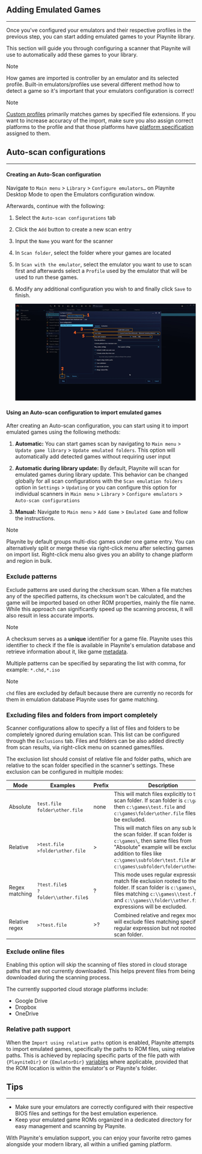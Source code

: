 ## Adding Emulated Games

---------------------

Once you've configured your emulators and their respective profiles in the previous step, you can start adding emulated games to your Playnite library.

This section will guide you through configuring a scanner that Playnite will use to automatically add these games to your library.

> [!NOTE]
> How games are imported is controller by an emulator and its selected profile. Built-in emulators/profiles use several different method how to detect a game so it's important that your emulators configuration is correct!

> [!NOTE]
> [Custom profiles](addingNewEmulators.md#configuring-a-custom-emulator-profile) primarily matches games by specified file extensions. If you want to increase accuracy of the import, make sure you also assign correct platforms to the profile and that those platforms have [platform specification](../../library/libraryManager.md#platform-specification) assigned to them.

## Auto-scan configurations

---------------------

#### Creating an Auto-Scan configuration

Navigate to `Main menu` > `Library` > `Configure emulators…` on Playnite Desktop Mode to open the Emulators configuration window.

Afterwards, continue with the following:

1. Select the `Auto-scan configurations` tab

2. Click the `Add` button to create a new scan entry

3. Input the `Name` you want for the scanner

4. In `Scan folder`, select the folder where your games are located

5. In `Scan with the emulator`, select the emulator you want to use to scan first and afterwards select a `Profile` used by the emulator that will be used to run these games.

6. Modify any additional configuration you wish to and finally click `Save` to finish.

   ![Emulation_ScannerConfig](images/Emulation_ScannerConfig.jpg)

#### Using an Auto-scan configuration to import emulated games

After creating an Auto-scan configuration, you can start using it to import emulated games using the following methods:

1. **Automatic:** You can start games scan by navigating to `Main menu` > `Update game library` > `Update emulated folders`. This option will automatically add detected games without requiring user input

2. **Automatic during library update:** By default, Playnite will scan for emulated games during library update. This behavior can be changed globally for all scan configurations with the `Scan emulation folders` option in `Settings` > `Updating` or you can configure this option for individual scanners in `Main menu` > `Library` > `Configure emulators` > `Auto-scan configurations`

3. **Manual:** Navigate to `Main menu` > `Add Game` > `Emulated Game` and follow the instructions.

> [!NOTE]
> Playnite by default groups multi-disc games under one game entry. You can alternatively split or merge these via right-click menu after selecting games on import list. Right-click menu also gives you an ability to change platform and region in bulk.

### Exclude patterns

Exclude patterns are used during the checksum scan. When a file matches any of the specified patterns, its checksum won't be calculated, and the game will be imported based on other ROM properties, mainly the file name. While this approach can significantly speed up the scanning process, it will also result in less accurate imports.

> [!NOTE]
> A checksum serves as a **unique** identifier for a game file. Playnite uses this identifier to check if the file is available in Playnite's emulation database and retrieve information about it, like game [metadata](../../library/games/metadata.md).

Multiple patterns can be specified by separating the list with comma, for example: `*.chd,*.iso`

> [!NOTE]
> `chd` files are excluded by default because there are currently no records for them in emulation database Playnite uses for game matching.

### Excluding files and folders from import completely

Scanner configurations allow to specify a list of files and folders to be completely ignored during emulation scan. This list can be configured through the `Exclusions` tab. Files and folders can be also added directly from scan results, via right-click menu on scanned games/files.

The exclusion list should consist of relative file and folder paths, which are relative to the scan folder specified in the scanner's settings. These exclusion can be configured in multiple modes:

| Mode | Examples | Prefix | Description |
|---|---|---|---|
| Absolute | `test.file`<br>`folder\other.file` | none | This will match files explicitly to the scan folder. If scan folder is `c:\games\`, then `c:\games\test.file` and `c:\games\folder\other.file` files will be excluded. |
| Relative | `>test.file`<br>`>folder\other.file` | > | This will match files on any sub level to the scan folder. If scan folder is `c:\games\`, then same files from "Absolute" example will be excluded in addition to files like `c:\games\subfolder\test.file` and `c:\games\subfolder\folder\other.file`.  |
| Regex matching | `?test.file$`<br>`?folder\\other.file$` | ? | This mode uses regular expression to match file exclusion rooted to the scan folder. If scan folder is `c:\games\`, then files matching `c:\\games\\test.file$` and `c:\\games\\folder\\other.file$` expressions will be excluded. |
| Relative regex | `>?test.file` | >? | Combined relative and regex mode. It will exclude files matching specified regular expression but not rooted to the scan folder. |

### Exclude online files

Enabling this option will skip the scanning of files stored in cloud storage paths that are not currently downloaded. This helps prevent files from being downloaded during the scanning process.

The currently supported cloud storage platforms include:
- Google Drive
- Dropbox
- OneDrive

### Relative path support

When the `Import using relative paths` option is enabled, Playnite attempts to import emulated games, specifically the paths to ROM files, using relative paths. This is achieved by replacing specific parts of the file path with `{PlayniteDir}` or `{EmulatorDir}` [variables](../../advanced/gameVariables.md) where applicable, provided that the ROM location is within the emulator's or Playnite's folder.

## Tips

---------------------

- Make sure your emulators are correctly configured with their respective BIOS files and settings for the best emulation experience.
- Keep your emulated game ROMs organized in a dedicated directory for easy management and scanning by Playnite.

With Playnite's emulation support, you can enjoy your favorite retro games alongside your modern library, all within a unified gaming platform.
